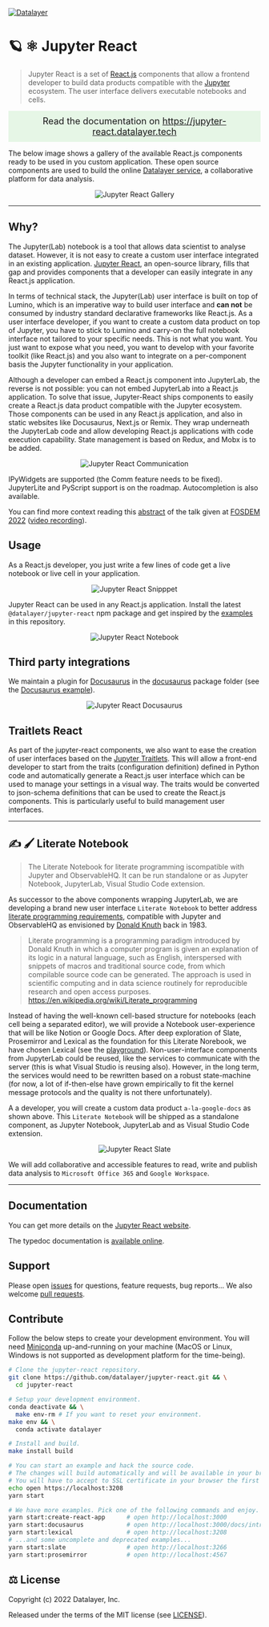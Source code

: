 [![Datalayer](https://assets.datalayer.design/datalayer-25.svg)](https://datalayer.io)

# 🪐 ⚛️ Jupyter React

> Jupyter React is a set of [React.js](https://reactjs.org) components that allow a frontend developer to build data products compatible with the [Jupyter](https://jupyter.org) ecosystem. The user interface delivers executable notebooks and cells.

<div style="background-color: rgb(230,246,230); font-size: large; text-align: center; padding: 10px; margin: 10px 0 10px 0;">
Read the documentation on <a href="https://jupyter-react.datalayer.tech" target="_blank">https://jupyter-react.datalayer.tech</a>
</div>

The below image shows a gallery of the available React.js components ready to be used in you custom application. These open source components are used to build the online [Datalayer service](https://datalayer.app), a collaborative platform for data analysis.

<div align="center" style="text-align: center">
  <img alt="Jupyter React Gallery" src="https://datalayer-jupyter-examples.s3.amazonaws.com/jupyter-react-gallery.gif" />
</div>

<hr/>

## Why?

The Jupyter(Lab) notebook is a tool that allows data scientist to analyse dataset. However, it is not easy to create a custom user interface integrated in an existing application. [Jupyter React](https://jupyter-react.datalayer.tech), an open-source library, fills that gap and provides components that a developer can easily integrate in any React.js application.

In terms of technical stack, the Jupyter(Lab) user interface is built on top of Lumino, which is an imperative way to build user interface and **can not** be consumed by industry standard declarative frameworks like React.js. As a user interface developer, if you want to create a custom data product on top of Jupyter, you have to stick to Lumino and carry-on the full notebook interface not tailored to your specific needs. This is not what you want. You just want to expose what you need, you want to develop with your favorite toolkit (like React.js) and you also want to integrate on a per-component basis the Jupyter functionality in your application.

Although a developer can embed a React.js component into JupyterLab, the reverse is not possible: you can not embed JupyterLab into a React.js application. To solve that issue, Jupyter-React ships components to easily create a React.js data product compatible with the Jupyter ecosystem. Those components can be used in any React.js application, and also in static websites like Docusaurus, Next.js or Remix. They wrap underneath the JupyterLab code and allow developing React.js applications with code execution capability. State management is based on Redux, and Mobx is to be added.

<div align="center" style="text-align: center">
  <img alt="Jupyter React Communication" src="https://datalayer-jupyter-examples.s3.amazonaws.com/jupyter-react-communication.png" />
</div>

IPyWidgets are supported (the Comm feature needs to be fixed). JupyterLite and PyScript support is on the roadmap. Autocompletion is also available.

You can find more context reading this [abstract](https://fosdem.org/2022/schedule/event/lt_jupyter) of the talk given at [FOSDEM 2022](https://fosdem.org/2022) ([video recording](http://bofh.nikhef.nl/events/FOSDEM/2022/L.lightningtalks/lt_jupyter.webm)).

## Usage

As a React.js developer, you just write a few lines of code get a live notebook or live cell in your application.

<div align="center" style="text-align: center">
  <img alt="Jupyter React Snipppet" src="https://datalayer-jupyter-examples.s3.amazonaws.com/jupyter-react-snippet.png" />
</div>

Jupyter React can be used in any React.js application. Install the latest `@datalayer/jupyter-react` npm package and get inspired by the [examples](https://github.com/datalayer/jupyter-react/tree/main/examples) in this repository.

<div align="center" style="text-align: center">
  <img alt="Jupyter React Notebook" src="https://datalayer-jupyter-examples.s3.amazonaws.com/jupyter-react-notebook.png" />
</div>

## Third party integrations

We maintain a plugin for [Docusaurus](https://docusaurus.io) in the [docusaurus](https://github.com/datalayer/jupyter-react/tree/main/packages/docusaurus) package folder (see the [Docusaurus example](https://github.com/datalayer/jupyter-react/tree/main/examples/docusaurus)).

<div align="center" style="text-align: center">
  <img alt="Jupyter React Docusaurus" src="https://datalayer-jupyter-examples.s3.amazonaws.com/jupyter-react-docusaurus.png" />
</div>

## Traitlets React

As part of the jupyter-react components, we also want to ease the creation of user interfaces based on the [Jupyter Traitlets](https://traitlets.readthedocs.io). This will allow a front-end developer to start from the traits (configuration definition) defined in Python code and automatically generate a React.js user interface which can be used to manage your settings in a visual way. The traits would be converted to json-schema definitions that can be used to create the React.js components. This is particularly useful to build management user interfaces.

<hr/>

## ✍️ 🖌️ Literate Notebook

> The Literate Notebook for literate programming iscompatible with Jupyter and ObservableHQ. It can be run standalone or as Jupyter Notebook, JupyterLab, Visual Studio Code extension.

As successor to the above components wrapping JupyterLab, we are developing a brand new user interface `Literate Notebook` to better address [literate programming requirements](https://en.wikipedia.org/wiki/Literate_programming), compatible with Jupyter and ObservableHQ as envisioned by [Donald Knuth](https://en.wikipedia.org/wiki/Donald_Knuth) back in 1983.

> Literate programming is a programming paradigm introduced by Donald Knuth in which a computer program is given an explanation of its logic in a natural language, such as English, interspersed with snippets of macros and traditional source code, from which compilable source code can be generated. The approach is used in scientific computing and in data science routinely for reproducible research and open access purposes. <https://en.wikipedia.org/wiki/Literate_programming>

Instead of having the well-known cell-based structure for notebooks (each cell being a separated editor), we will provide a Notebook user-experience that will be like Notion or Google Docs. After deep exploration of Slate, Prosemirror and Lexical as the foundation for this Literate Norebook, we have chosen Lexical (see the [playground](https://playground.lexical.dev)). Non-user-interface components from JupyterLab could be reused, like the services to communicate with the server (this is what Visual Studio is reusing also). However, in the long term, the services would need to be rewritten based on a robust state-machine (for now, a lot of if-then-else have grown empirically to fit the kernel message protocols and the quality is not there unfortunately).

A a developer, you will create a custom data product `a-la-google-docs` as shown above. This `Literate Notebook` will be shipped as a standalone component, as Jupyter Notebook, JupyterLab and as Visual Studio Code extension.

<div align="center" style="text-align: center">
  <img alt="Jupyter React Slate" src="https://datalayer-jupyter-examples.s3.amazonaws.com/jupyter-react-slate.gif" />
</div>

We will add collaborative and accessible features to read, write and publish data analysis to `Microsoft Office 365` and `Google Workspace`.

<hr/>

## Documentation

You can get more details on the [Jupyter React website](https://jupyter-react.datalayer.tech).

The typedoc documentation is [available online](https://typedoc.datalayer.tech/datalayer/jupyter-react/0.0.24/index.html).

## Support

Please open [issues](https://github.com/datalayer/jupyter-react/issues) for questions, feature requests, bug reports... We also welcome [pull requests](https://github.com/datalayer/jupyter-react/pulls).

## Contribute

Follow the below steps to create your development environment. You will need [Miniconda](https://docs.conda.io/en/latest/miniconda.html) up-and-running on your machine (MacOS or Linux, Windows is not supported as development platform for the time-being).

```bash
# Clone the jupyter-react repository.
git clone https://github.com/datalayer/jupyter-react.git && \
  cd jupyter-react
```

```bash
# Setup your development environment.
conda deactivate && \
  make env-rm # If you want to reset your environment.
make env && \
  conda activate datalayer
```

```bash
# Install and build.
make install build
```

```bash
# You can start an example and hack the source code.
# The changes will build automatically and will be available in your browser.
# You will have to accept to SSL certificate in your browser the first time.
echo open https://localhost:3208
yarn start
```

```bash
# We have more examples. Pick one of the following commands and enjoy.
yarn start:create-react-app      # open http://localhost:3000
yarn start:docusaurus            # open http://localhost:3000/docs/intro
yarn start:lexical               # open http://localhost:3208
# ...and some uncomplete and deprecated examples...
yarn start:slate                 # open http://localhost:3266
yarn start:prosemirror           # open http://localhost:4567
```

## ⚖️ License

Copyright (c) 2022 Datalayer, Inc.

Released under the terms of the MIT license (see [LICENSE](./LICENSE)).
